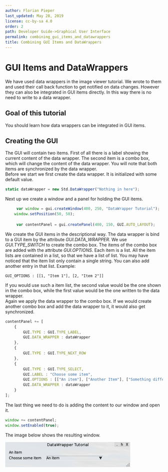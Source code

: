 ```yaml
---
author: Florian Pieper
last_updated: May 28, 2019
license: cc-by-sa 4.0
order: 2
path: Developer Guide->Graphical User Interface
permalink: combining_gui_items_and_datawrappers
title: Combining GUI Items and DataWrappers
---
```

<!------------------------------------------------------------------------------------------------
This work is licensed under the Creative Commons Attribution-ShareAlike 4.0 International License.
 To view a copy of this license, visit http://creativecommons.org/licenses/by-sa/4.0/.
 Author: Florian Pieper (fpieper@mail.uni-paderborn.de)
 PADrend Version 1.0.0
------------------------------------------------------------------------------------------------->


# GUI Items and DataWrappers
We have used data wrappers in the image viewer tutorial.
We wrote to them and used their call back function to get notified on data changes.
However they can also be integrated in GUI items directly.
In this way there is no need to write to a data wrapper.

## Goal of this tutorial
You should learn how data wrappers can be integrated in GUI items.

## Creating the GUI
The GUI will contain two items.
First of all there is a label showing the current content of the data wrapper.
The second item is a combo box, which will change the content of the data wrapper.
You will note that both items are synchronized by the data wrapper.  
Before we start we first create the data wrapper.
It is initialized with some default value.

<!---INCLUDE src=GUIDataWrapper.escript, start=14, end=14--->
<!---BEGINN_CODESECTION--->
<!---Automaticly generated section. Do not edit!!!--->
```js
static dataWrapper = new Std.DataWrapper("Nothing in here");
```
<!---END_CODESECTION--->

Next up we create a window and a panel for holding the GUI items.

 <!---INCLUDE src=GUIDataWrapper.escript, start=17, end=20--->
<!---BEGINN_CODESECTION--->
<!---Automaticly generated section. Do not edit!!!--->
```js
     var window = gui.createWindow(400, 250, "DataWrapper Tutorial");
    window.setPosition(50, 50);

     var contentPanel = gui.createPanel(400, 150, GUI.AUTO_LAYOUT);
```
<!---END_CODESECTION--->

We create the GUI items in the descriptional way.
The data wrapper is bind to a GUI item by the attribute _GUI.DATA_WRAPPER_.
We use _GUI.TYPE_SWITCH_ to create the combo box.
The items of the combo box are added with the attribute _GUI.OPTIONS_.
Each item is a list.
All the item lists are contained in a list, so that we have a list of list.
You may have noticed that the item list only contain a single string.
You can also add another entry in that list.
Example:

    GUI_OPTIONS : [[1, "Item 1"], [2, "Item 2"]]

If you would use such a item list, the second value would be the one shown in the combo box, while the first value would be the one written to the data wrapper.  
Again we apply the data wrapper to the combo box.
If we would create another combo box and add the data wrapper to it, it would also get synchronized.

 <!---INCLUDE src=GUIDataWrapper.escript, start=22, end=36--->
<!---BEGINN_CODESECTION--->
<!---Automaticly generated section. Do not edit!!!--->
```js
contentPanel += [
    {
        GUI.TYPE : GUI.TYPE_LABEL,
        GUI.DATA_WRAPPER : dataWrapper
    },
    {
        GUI.TYPE : GUI.TYPE_NEXT_ROW
    },
    {
        GUI.TYPE : GUI.TYPE_SELECT,
        GUI.LABEL : "Choose some item",
        GUI.OPTIONS : [["An item"], ["Another Item"], ["Something different"]],
        GUI.DATA_WRAPPER : dataWrapper
    }
];
```
<!---END_CODESECTION--->

 The last thing we need to do is adding the content to our window and open it.

 <!---INCLUDE src=GUIDataWrapper.escript, start=38, end=39--->
<!---BEGINN_CODESECTION--->
<!---Automaticly generated section. Do not edit!!!--->
```js
window += contentPanel;
window.setEnabled(true);
```
<!---END_CODESECTION--->

The image below shows the resulting window.

![Data Wrapper on GUI Items](window.png)

